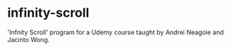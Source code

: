 # infinity-scroll

'Infnity Scroll' program for a Udemy course taught by Andrei Neagoie and Jacinto Wong.
